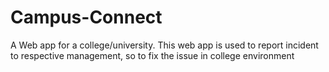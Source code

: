 # Campus-Connect
A Web app for a college/university. This web app is used to report incident to respective management, so to fix the issue in college environment
